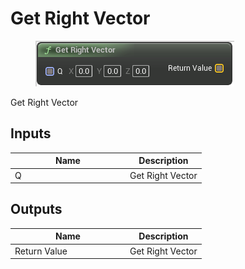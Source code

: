 # Get Right Vector

<div align="left" data-full-width="false"><figure><img src="../../../../.gitbook/assets/get_right_vector.png" alt=""><figcaption></figcaption></figure></div>

Get Right Vector

## Inputs

<table><thead><tr><th width="170">Name</th><th>Description</th></tr></thead><tbody><tr><td>Q</td><td>Get Right Vector</td></tr></tbody></table>

## Outputs

<table><thead><tr><th width="170">Name</th><th>Description</th></tr></thead><tbody><tr><td>Return Value</td><td>Get Right Vector</td></tr></tbody></table>
